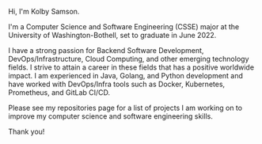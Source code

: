 Hi, I'm Kolby Samson.

I'm a Computer Science and Software Engineering (CSSE) major at the University of Washington-Bothell, set to graduate in June 2022.

I have a strong passion for Backend Software Development, DevOps/Infrastructure, Cloud Computing, and other emerging technology fields. I strive to attain a career in these fields that has a positive worldwide impact. I am experienced in Java, Golang, and Python development and have worked with DevOps/Infra tools such as Docker, Kubernetes, Prometheus, and GitLab CI/CD. 

Please see my repositories page for a list of projects I am working on to improve my computer science and software engineering skills.

Thank you!
